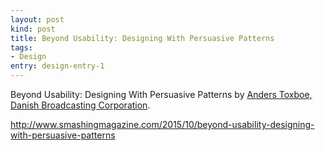 ```yaml
---
layout: post
kind: post
title: Beyond Usability: Designing With Persuasive Patterns
tags:
- Design
entry: design-entry-1
---
```


<p>Beyond Usability: Designing With Persuasive Patterns by <a href="https://www.smashingmagazine.com/author/anderstoxboe" target="_blank">Anders Toxboe, Danish Broadcasting Corporation</a>.</p>
<p><a href="http://www.smashingmagazine.com/2015/10/beyond-usability-designing-with-persuasive-patterns" target="_blank">http://www.smashingmagazine.com/2015/10/beyond-usability-designing-with-persuasive-patterns</a></p>


